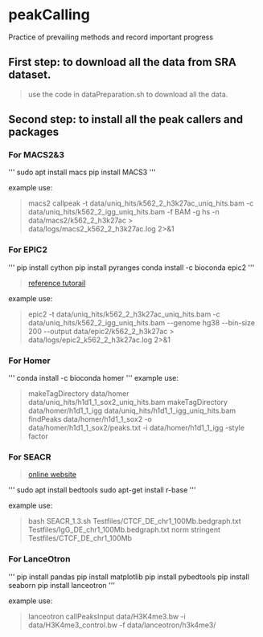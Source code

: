 # peakCalling
Practice of prevailing methods and record important progress

## First step: to download all the data from SRA dataset.

>use the code in dataPreparation.sh to download all the data.

## Second step: to install all the peak callers and packages

### For MACS2&3

'''
sudo apt install macs
pip install MACS3
'''

example use:
> macs2 callpeak -t data/uniq_hits/k562_2_h3k27ac_uniq_hits.bam -c data/uniq_hits/k562_2_igg_uniq_hits.bam -f BAM -g hs -n data/macs2/k562_2_h3k27ac > data/logs/macs2_k562_2_h3k27ac.log 2>&1

### For EPIC2

'''
pip install cython
pip install pyranges
conda install -c bioconda epic2
'''

> [reference tutorail](https://github.com/biocore-ntnu/epic2)

example use:
>epic2 -t data/uniq_hits/k562_2_h3k27ac_uniq_hits.bam -c data/uniq_hits/k562_2_igg_uniq_hits.bam --genome hg38 --bin-size 200 --output data/epic2/k562_2_h3k27ac > data/logs/epic2_k562_2_h3k27ac.log 2>&1

### For Homer

'''
conda install -c bioconda homer
'''
example use:
>makeTagDirectory data/homer data/uniq_hits/h1d1_1_sox2_uniq_hits.bam
>makeTagDirectory data/homer/h1d1_1_igg data/uniq_hits/h1d1_1_igg_uniq_hits.bam
>findPeaks data/homer/h1d1_1_sox2 -o data/homer/h1d1_1_sox2/peaks.txt -i data/homer/h1d1_1_igg -style factor

### For SEACR

> [online website](https://seacr.fredhutch.org/)

'''
sudo apt install bedtools
sudo apt-get install r-base
'''

example use:
>bash SEACR_1.3.sh Testfiles/CTCF_DE_chr1_100Mb.bedgraph.txt Testfiles/IgG_DE_chr1_100Mb.bedgraph.txt norm stringent Testfiles/CTCF_DE_chr1_100Mb


### For LanceOtron

'''
pip install pandas
pip install matplotlib
pip install pybedtools
pip install seaborn
pip install lanceotron
'''

example use:
>lanceotron callPeaksInput data/H3K4me3.bw -i data/H3K4me3_control.bw -f data/lanceotron/h3k4me3/

